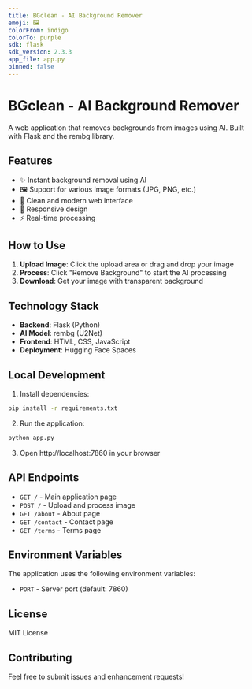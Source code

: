 ```yaml
---
title: BGclean - AI Background Remover
emoji: 🖼️
colorFrom: indigo
colorTo: purple
sdk: flask
sdk_version: 2.3.3
app_file: app.py
pinned: false
---
```


# BGclean - AI Background Remover

A web application that removes backgrounds from images using AI. Built with Flask and the rembg library.

## Features

- ✨ Instant background removal using AI
- 🖼️ Support for various image formats (JPG, PNG, etc.)
- 🎨 Clean and modern web interface
- 📱 Responsive design
- ⚡ Real-time processing

## How to Use

1. **Upload Image**: Click the upload area or drag and drop your image
2. **Process**: Click "Remove Background" to start the AI processing
3. **Download**: Get your image with transparent background

## Technology Stack

- **Backend**: Flask (Python)
- **AI Model**: rembg (U2Net)
- **Frontend**: HTML, CSS, JavaScript
- **Deployment**: Hugging Face Spaces

## Local Development

1. Install dependencies:
```bash
pip install -r requirements.txt
```

2. Run the application:
```bash
python app.py
```

3. Open http://localhost:7860 in your browser

## API Endpoints

- `GET /` - Main application page
- `POST /` - Upload and process image
- `GET /about` - About page
- `GET /contact` - Contact page
- `GET /terms` - Terms page

## Environment Variables

The application uses the following environment variables:
- `PORT` - Server port (default: 7860)

## License

MIT License

## Contributing

Feel free to submit issues and enhancement requests!